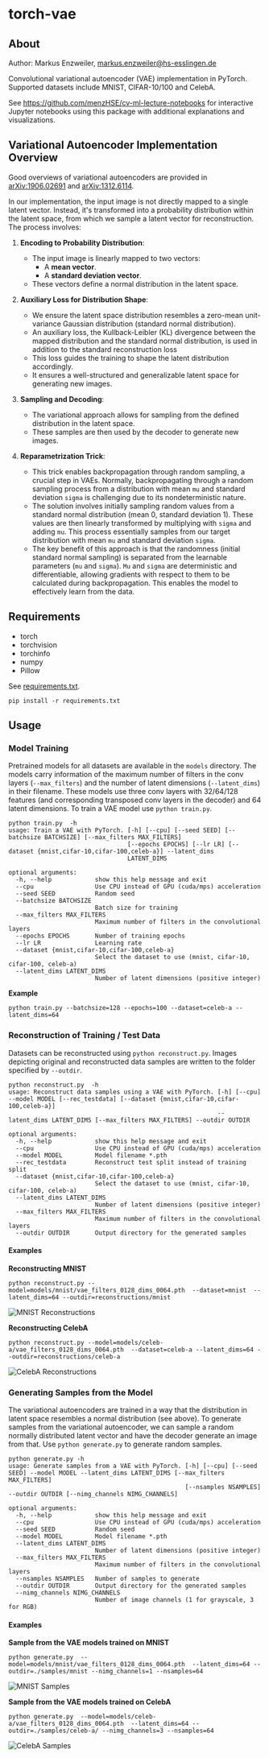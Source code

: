 # torch-vae

## About

Author: Markus Enzweiler, markus.enzweiler@hs-esslingen.de

Convolutional variational autoencoder (VAE) implementation in PyTorch. Supported datasets include MNIST, CIFAR-10/100 and CelebA. 

See https://github.com/menzHSE/cv-ml-lecture-notebooks for interactive Jupyter notebooks using this package with additional explanations and visualizations. 

## Variational Autoencoder Implementation Overview

Good overviews of variational autoencoders are provided in [arXiv:1906.02691](https://arxiv.org/abs/1906.02691) and [arXiv:1312.6114](https://arxiv.org/abs/1312.6114).

In our implementation, the input image is not directly mapped to a single latent vector. Instead, it's transformed into a probability distribution within the latent space, from which we sample a latent vector for reconstruction. The process involves:

1. **Encoding to Probability Distribution**: 
   - The input image is linearly mapped to two vectors: 
     - A **mean vector**.
     - A **standard deviation vector**.
   - These vectors define a normal distribution in the latent space.

2. **Auxiliary Loss for Distribution Shape**: 
   - We ensure the latent space distribution resembles a zero-mean unit-variance Gaussian distribution (standard normal distribution).
   - An auxiliary loss, the Kullback-Leibler (KL) divergence between the mapped distribution and the standard normal distribution, is used in addition to the standard reconstruction loss
   - This loss guides the training to shape the latent distribution accordingly.
   - It ensures a well-structured and generalizable latent space for generating new images.

3. **Sampling and Decoding**: 
   - The variational approach allows for sampling from the defined distribution in the latent space.
   - These samples are then used by the decoder to generate new images.

4. **Reparametrization Trick**:
   - This trick enables backpropagation through random sampling, a crucial step in VAEs. Normally, backpropagating through a random sampling process from a distribution with mean ```mu``` and standard deviation ```sigma``` is challenging due to its nondeterministic nature.
   - The solution involves initially sampling random values from a standard normal distribution (mean 0, standard deviation 1). These values are then linearly transformed by multiplying with ```sigma``` and adding ```mu```. This process essentially samples from our target distribution with mean ```mu``` and standard deviation ```sigma```.
   - The key benefit of this approach is that the randomness (initial standard normal sampling) is separated from the learnable parameters (```mu``` and ```sigma```). ```Mu``` and ```sigma``` are deterministic and differentiable, allowing gradients with respect to them to be calculated during backpropagation. This enables the model to effectively learn from the data.


## Requirements
* torch
* torchvision
* torchinfo
* numpy
* Pillow

See [requirements.txt](requirements.txt). 

```pip install -r requirements.txt```


## Usage

### Model Training

Pretrained models for all datasets are available in the ```models``` directory. The models carry information of the maximum number of filters in the conv layers (```--max_filters```) and the number of latent dimensions (```--latent_dims```) in their filename. These models use three conv layers with 32/64/128 features (and corresponding transposed conv layers in the decoder) and 64 latent dimensions. To train a VAE model use ```python train.py```. 

```
python train.py  -h
usage: Train a VAE with PyTorch. [-h] [--cpu] [--seed SEED] [--batchsize BATCHSIZE] [--max_filters MAX_FILTERS]
                                 [--epochs EPOCHS] [--lr LR] [--dataset {mnist,cifar-10,cifar-100,celeb-a}] --latent_dims
                                 LATENT_DIMS

optional arguments:
  -h, --help            show this help message and exit
  --cpu                 Use CPU instead of GPU (cuda/mps) acceleration
  --seed SEED           Random seed
  --batchsize BATCHSIZE
                        Batch size for training
  --max_filters MAX_FILTERS
                        Maximum number of filters in the convolutional layers
  --epochs EPOCHS       Number of training epochs
  --lr LR               Learning rate
  --dataset {mnist,cifar-10,cifar-100,celeb-a}
                        Select the dataset to use (mnist, cifar-10, cifar-100, celeb-a)
  --latent_dims LATENT_DIMS
                        Number of latent dimensions (positive integer)
```
**Example**

```python train.py --batchsize=128 --epochs=100 --dataset=celeb-a --latent_dims=64```

### Reconstruction of Training / Test Data

Datasets can be reconstructed using ```python reconstruct.py```. Images depicting original and reconstructed data samples are written to the folder specified by ```--outdir```.

``` 
python reconstruct.py  -h
usage: Reconstruct data samples using a VAE with PyTorch. [-h] [--cpu] --model MODEL [--rec_testdata] [--dataset {mnist,cifar-10,cifar-100,celeb-a}]
                                                          --latent_dims LATENT_DIMS [--max_filters MAX_FILTERS] --outdir OUTDIR

optional arguments:
  -h, --help            show this help message and exit
  --cpu                 Use CPU instead of GPU (cuda/mps) acceleration
  --model MODEL         Model filename *.pth
  --rec_testdata        Reconstruct test split instead of training split
  --dataset {mnist,cifar-10,cifar-100,celeb-a}
                        Select the dataset to use (mnist, cifar-10, cifar-100, celeb-a)
  --latent_dims LATENT_DIMS
                        Number of latent dimensions (positive integer)
  --max_filters MAX_FILTERS
                        Maximum number of filters in the convolutional layers
  --outdir OUTDIR       Output directory for the generated samples
```


#### Examples

**Reconstructing MNIST**

```python reconstruct.py --model=models/mnist/vae_filters_0128_dims_0064.pth  --dataset=mnist  --latent_dims=64 --outdir=reconstructions/mnist```

![MNIST Reconstructions](docs/images/rec_mnist.jpg)


**Reconstructing CelebA**

```python reconstruct.py --model=models/celeb-a/vae_filters_0128_dims_0064.pth  --dataset=celeb-a --latent_dims=64 --outdir=reconstructions/celeb-a```

![CelebA Reconstructions](docs/images/rec_celeb-a.jpg)


### Generating Samples from the Model

The variational autoencoders are trained in a way that the distribution in latent space resembles a normal distribution (see above). To generate samples from the variational autoencoder, we can sample a random normally distributed latent vector and have the decoder generate an image from that. Use ```python generate.py``` to generate random samples. 


``` 
python generate.py -h
usage: Generate samples from a VAE with PyTorch. [-h] [--cpu] [--seed SEED] --model MODEL --latent_dims LATENT_DIMS [--max_filters MAX_FILTERS]
                                                 [--nsamples NSAMPLES] --outdir OUTDIR [--nimg_channels NIMG_CHANNELS]

optional arguments:
  -h, --help            show this help message and exit
  --cpu                 Use CPU instead of GPU (cuda/mps) acceleration
  --seed SEED           Random seed
  --model MODEL         Model filename *.pth
  --latent_dims LATENT_DIMS
                        Number of latent dimensions (positive integer)
  --max_filters MAX_FILTERS
                        Maximum number of filters in the convolutional layers
  --nsamples NSAMPLES   Number of samples to generate
  --outdir OUTDIR       Output directory for the generated samples
  --nimg_channels NIMG_CHANNELS
                        Number of image channels (1 for grayscale, 3 for RGB)
```

#### Examples

**Sample from the VAE models trained on MNIST**

```python generate.py  --model=models/mnist/vae_filters_0128_dims_0064.pth  --latent_dims=64 --outdir=./samples/mnist --nimg_channels=1 --nsamples=64``` 

![MNIST Samples](docs/images/samples_mnist.jpg)


**Sample from the VAE models trained on CelebA**

```python generate.py  --model=models/celeb-a/vae_filters_0128_dims_0064.pth  --latent_dims=64 --outdir=./samples/celeb-a/ --nimg_channels=3 --nsamples=64```

![CelebA Samples](docs/images/samples_celeb-a.jpg)

